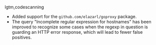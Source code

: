 lgtm,codescanning
* Added support for the `github.com/elazarl/goproxy` package.
* The query "Incomplete regular expression for hostnames" has been improved to recognize some cases
  when the regexp in question is guarding an HTTP error response, which will lead to fewer false
  positives.
